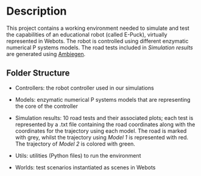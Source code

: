 # Description #

This project contains a working environment needed to simulate and test the capabilities of an educational robot (called E-Puck), virtually represented in Webots.
The robot is controlled using different enzymatic numerical P systems models. 
The road tests included in *Simulation results* are generated using [Ambiegen](https://arxiv.org/abs/2301.01234).
## Folder Structure ##

- Controllers: the robot controller used in our simulations

- Models: enzymatic numerical P systems models that are representing the core of the controller

- Simulation results: 10 road tests and their associated plots; each test is represented by a .txt file containing the road coordinates along with the coordinates for the trajectory using each model. The road is marked with grey, whilst the trajectory using *Model 1* is represented with red. The trajectory of *Model 2* is colored with green.

- Utils: utilities (Python files) to run the environment

- Worlds: test scenarios instantiated as scenes in Webots 


